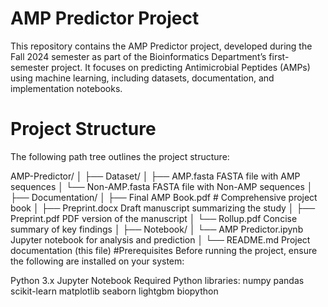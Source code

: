 # AMP Predictor Project

This repository contains the AMP Predictor project, developed during the Fall 2024 semester as part of the Bioinformatics Department’s first-semester project. It focuses on predicting Antimicrobial Peptides (AMPs) using machine learning, including datasets, documentation, and implementation notebooks.

# Project Structure
The following path tree outlines the project structure:

AMP-Predictor/
│
├── Dataset/
│   ├── AMP.fasta           FASTA file with AMP sequences
│   └── Non-AMP.fasta       FASTA file with Non-AMP sequences
│
├── Documentation/
│   ├── Final AMP Book.pdf # Comprehensive project book
│   ├── Preprint.docx       Draft manuscript summarizing the study
│   ├── Preprint.pdf        PDF version of the manuscript
│   └── Rollup.pdf          Concise summary of key findings
│
├── Notebook/
│   └── AMP Predictor.ipynb  Jupyter notebook for analysis and prediction
│
└── README.md               Project documentation (this file)
#Prerequisites
Before running the project, ensure the following are installed on your system:

Python 3.x
Jupyter Notebook
Required Python libraries:
numpy
pandas
scikit-learn
matplotlib
seaborn
lightgbm
biopython
